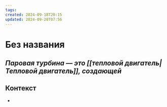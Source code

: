 ```yaml
---
tags: 
created: 2024-09-18T20:15
updated: 2024-09-20T07:56
---
```

# Без названия

## ***Паровая турбина — это [[тепловой двигатель|Тепловой двигатель]], создающей***

## Контекст
- 


